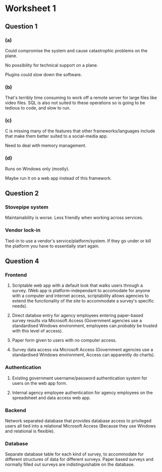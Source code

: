 # Worksheet 1

## Question 1

### (a)

Could compromise the system and cause catastrophic problems on the plane.

No possibility for technical support on a plane.

Plugins could slow down the software.

### (b)

That's terribly time consuming to work off a remote server for large files like
video files. SQL is also not suited to these operations so is going to be
tedious to code, and slow to run.

### (c)

C is missing many of the features that other frameworks/languages include that
make them better suited to a social-media app.

Need to deal with memory management.

### (d)

Runs on Windows only (mostly).

Maybe run it on a web app instead of this framework.

## Question 2

### Stovepipe system

Maintainability is worse. Less friendly when working across services.

### Vendor lock-in

Tied-in to use a vendor's service/platform/system. If they go under or kill the
platform you have to essentially start again.

## Question 4

### Frontend

1. Scriptable web app with a default look that walks users through a survey.
(Web app is platform-independant to accomodate for anyone with a computer and
internet access, scriptability allows agencies to extend the functionality of
the site to accommodate a survey's specific needs).

2. Direct databse entry for agency employees entering paper-based survey
results via Microsoft Access (Government agencies use a standardised Windows
environment, employees can *probably* be trusted with this level of access).

3. Paper form given to users with no computer access.

4. Survey data access via Microsoft Access (Government agencies use a
standardised Windows environment, Access can apparently do charts).

### Authentication

1. Existing government username/password authentication system for users on the
web app form.

2. Internal agency employee authentication for agency employees on the
spreadsheet and data access web app.

### Backend

Network separated database that provides database access to privileged users
all tied into a relational Microsoft Access (Because they use Windows and 
relational is flexible).

### Database

Separate database table for each kind of survey, to accommodate for different
structures of data for different surveys. Paper based surveys and normally
filled out surveys are indistinguishable on the database.
